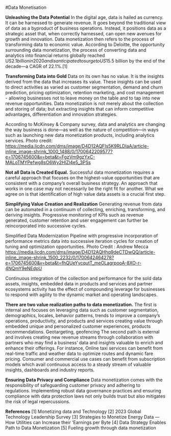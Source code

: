 #Data Monetisation


**Unleashing the Data Potential**
In the digital age, data is hailed as currency. It can be harnessed to generate revenue. It goes beyond the traditional view of data as a byproduct of business operations. Instead, it positions data as a strategic asset that, when correctly harnessed, can open new avenues for growth and innovation. Data monetization then refers to the process of transforming data to economic value.
According to Deloitte, the opportunity surrounding data monetization, the process of converting data and analytics into financial returns globally reached US$2.1 billion in 2020 and is anticipated to surge to US$15.5 billion by the end of the decade—a CAGR of 22.1%.[1]

**Transforming Data into Gold**
Data on its own has no value. It is the insights derived from the data that increases its value. These insights can be used to direct activities as varied as customer segmentation, demand and churn prediction, pricing optimization, retention marketing, and cost management - allowing businesses not to leave money on the table and to tap into new revenue opportunities.
Data monetization is not merely about the collection and storing of data; but extracting insights that can inform competitive advantages, differentiation and innovation strategies.

According to McKinsey & Company survey, data and analytics are changing the way business is done—as well as the nature of competition—in ways such as launching new data monetization products, including analytics services. Photo credit: https://media.licdn.com/dms/image/D4D12AQFIs5K9RLDIaA/article-inline_image-shrink_1000_1488/0/1700642209577?e=1706745600&v=beta&t=FgzVm9gzYxC-MALoTMYPefwg8sO6Wy2HlZl4e5_3PSs

**Not all Data is Created Equal.**
Successful data monetization requires a careful approach that focuses on the highest-value opportunities that are consistent with a company’s overall business strategy. An approach that works in one case may not necessarily be the right fit for another. What we agree on is that identification of high value data assets is a crucial first step.

**Simplifying Value Creation and Realization**
Generating revenue from data can be automated in a continuum of collecting, enriching, transforming, and deriving insights. Progressive monitoring of KPIs such as revenue generated, customer retention and user engagement can further be reincorporated into successive cycles.

Simplified Data Modernization Pipeline with progressive incorporation of performance metrics data into successive iteration cycles for creation of tuning and optimization opportunities. Photo Credit : Andrew Mecca https://media.licdn.com/dms/image/D4D12AQHhq9deCTDwQQ/article-inline_image-shrink_1500_2232/0/1700642464278?e=1706745600&v=beta&t=fhQUeYycqutT_meOLagrpooA-8XO-r-4NQmY9eNEdpU

 Continuous integration of the collection and performance for the sold data assets, insights, embedded data in products and services and partner ecosystems activity has the effect of compounding leverage for businesses to respond with agility to the dynamic market and operating landscapes.
 
**There are two value realization paths to data monetization.**
The first is internal and focuses on leveraging data such as customer segmentation, demographics, locales, behavior patterns, trends to improve a company’s operations, productivity, and products and services creating value through embedded unique and personalized customer experiences, products recommendations. Geotargeting, geofencing
The second path is external and involves creating new revenue streams through collaboration with partners who may find a business’ data and insights valuable to enrich and enhance their offerings. For instance, Online taxi services can benefit from real-time traffic and weather data to optimize routes and dynamic fare pricing. Consumer and commercial use cases can benefit from subscription models which avail continuous access to a steady stream of valuable insights, dashboards and industry reports.

**Ensuring Data Privacy and Compliance**
Data monetization comes with the responsibility of safeguarding customer privacy and adhering to regulations. Implementing robust data governance practices and ensuring compliance with data protection laws not only builds trust but also mitigates the risk of legal repercussions.

**References**
[1] Monetizing data and Technology
[2] 2023 Global Technology Leadership Survey
[3] Strategies to Monetize Energy Data — How Utilities can Increase their ‘Earnings per Byte
[4] Data Strategy Enables Path to Data Monetization
[5] Fueling growth through data monetization
